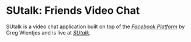 # SUtalk: Friends Video Chat

SUtalk is a video chat application built on top of the 
[*Facebook Platform*](http://facebook.com/) 
by Greg Wientjes and is live at [*SUtalk*](http://apps.facebook.com/sutalks/).
